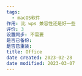 ```yaml
---
tags:
  - macOS软件
作用: 比 wps 兼容性还是好一些
评价: 3
设置同步: 不需要
是否已备份:
是否已重装:
title: Office
date created: 2023-02-28
date modified: 2023-03-07
---
```

